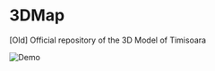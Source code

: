 # 3DMap

[Old] Official repository of the 3D Model of Timisoara

![Demo](https://github.com/ratasorin/3DMap/blob/master/client/public/thumbnail.png?raw=true)

